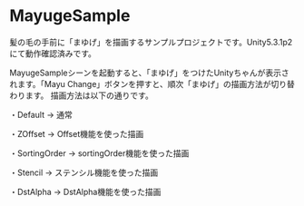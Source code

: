 # MayugeSample
髪の毛の手前に「まゆげ」を描画するサンプルプロジェクトです。Unity5.3.1p2にて動作確認済みです。

MayugeSampleシーンを起動すると、「まゆげ」をつけたUnityちゃんが表示されます。「Mayu Change」ボタンを押すと、順次「まゆげ」の描画方法が切り替わります。
描画方法は以下の通りです。

・Default -> 通常

・ZOffset -> Offset機能を使った描画

・SortingOrder -> sortingOrder機能を使った描画

・Stencil -> ステンシル機能を使った描画

・DstAlpha -> DstAlpha機能を使った描画
